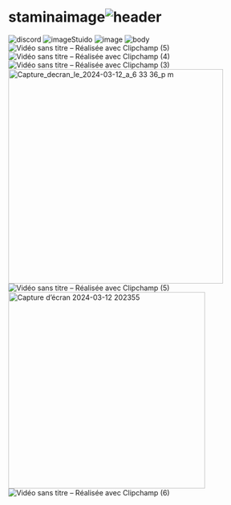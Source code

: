 # staminaimage![header](https://github.com/myiron100/staminaimage/assets/132120158/be322ad0-635c-4ea9-95b3-8aa397be0092)
![discord](https://github.com/myiron100/staminaimage/assets/132120158/f925b39a-4bbe-4ba9-9e3e-0437ec476be6)
![imageStuido](https://github.com/myiron100/staminaimage/assets/132120158/01189647-7c7a-48fa-a9af-51ff7f81979d)
![image](https://github.com/myiron100/staminaimage/assets/132120158/666d5794-9c20-4f53-815f-cec14b5c2339)
![body](https://github.com/myiron100/staminaimage/assets/132120158/c24a116c-3e0c-426d-b42e-7b4da5b88618)
![Vidéo sans titre – Réalisée avec Clipchamp (5)](https://github.com/myiron100/staminaimage/assets/132120158/fd394eff-0b27-44af-88ac-96f05a016061)
![Vidéo sans titre – Réalisée avec Clipchamp (4)](https://github.com/myiron100/staminaimage/assets/132120158/f3ccc31a-fb03-4a17-9e02-47de5f01bc3f)
![Vidéo sans titre – Réalisée avec Clipchamp (3)](https://github.com/myiron100/staminaimage/assets/132120158/a6b65349-8c61-464d-82f9-bc00aa28d132)
<img width="428" alt="Capture_decran_le_2024-03-12_a_6 33 36_p m" src="https://github.com/myiron100/staminaimage/assets/132120158/a33fe500-a06d-44c6-a54c-f9cbe959e1cd">
![Vidéo sans titre – Réalisée avec Clipchamp (5)](https://github.com/myiron100/staminaimage/assets/132120158/7c97d14d-54d8-4080-a2fb-5268009b3b9e)
<img width="392" alt="Capture d’écran 2024-03-12 202355" src="https://github.com/myiron100/staminaimage/assets/132120158/c9cc9213-dd53-48e6-81b3-c9072d6d2cdd">
![Vidéo sans titre – Réalisée avec Clipchamp (6)](https://github.com/myiron100/staminaimage/assets/132120158/08259bf8-8d6a-4a4f-ad73-c32d99ce784f)
